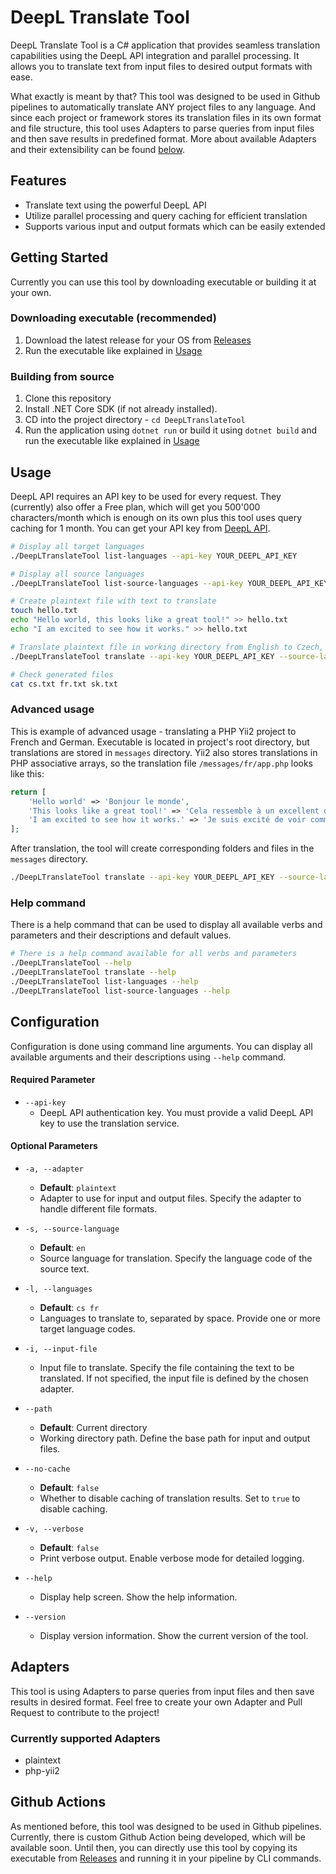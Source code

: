 # DeepL Translate Tool

DeepL Translate Tool is a C# application that provides seamless translation capabilities using the DeepL API integration and parallel processing. It allows you to translate text from input files to desired output formats with ease.

What exactly is meant by that? This tool was designed to be used in Github pipelines to automatically translate ANY project files to any language. And since each project or framework stores its translation files in its own format and file structure, this tool uses Adapters to parse queries from input files and then save results in predefined format. More about available Adapters and their extensibility can be found [below](#Adapters).

## Features

- Translate text using the powerful DeepL API
- Utilize parallel processing and query caching for efficient translation
- Supports various input and output formats which can be easily extended

## Getting Started

Currently you can use this tool by downloading executable or building it at your own.

### Downloading executable (recommended)

1. Download the latest release for your OS from [Releases](https://github.com/kazda01/deepl-translate-tool/releases/latest)
2. Run the executable like explained in [Usage](#Usage)

### Building from source

1. Clone this repository
2. Install .NET Core SDK (if not already installed).
3. CD into the project directory - `cd DeepLTranslateTool`
4. Run the application using `dotnet run` or build it using `dotnet build` and run the executable like explained in [Usage](#Usage)


## Usage

DeepL API requires an API key to be used for every request. They (currently) also offer a Free plan, which will get you 500'000 characters/month which is enough on its own plus this tool uses query caching for 1 month. You can get your API key from [DeepL API](https://www.deepl.com/pro-api).

```bash
# Display all target languages
./DeepLTranslateTool list-languages --api-key YOUR_DEEPL_API_KEY

# Display all source languages
./DeepLTranslateTool list-source-languages --api-key YOUR_DEEPL_API_KEY

# Create plaintext file with text to translate
touch hello.txt
echo "Hello world, this looks like a great tool!" >> hello.txt
echo "I am excited to see how it works." >> hello.txt

# Translate plaintext file in working directory from English to Czech, French and Slovak
./DeepLTranslateTool translate --api-key YOUR_DEEPL_API_KEY --source-language en --languages cs fr sk --input-file hello.txt

# Check generated files
cat cs.txt fr.txt sk.txt
```

### Advanced usage

This is example of advanced usage - translating a PHP Yii2 project to French and German.
Executable is located in project's root directory, but translations are stored in `messages` directory.
Yii2 also stores translations in PHP associative arrays, so the translation file `/messages/fr/app.php` looks like this:

```php
return [
    'Hello world' => 'Bonjour le monde',
    'This looks like a great tool!' => 'Cela ressemble à un excellent outil!',
    'I am excited to see how it works.' => 'Je suis excité de voir comment cela fonctionne.',
];
```

After translation, the tool will create corresponding folders and files in the `messages` directory.

```bash
./DeepLTranslateTool translate --api-key YOUR_DEEPL_API_KEY --source-language en --languages fr de --input-file cs/app.php --adapter php-yii2 --path messages
```

### Help command

There is a help command that can be used to display all available verbs and parameters and their descriptions and default values.

```bash
# There is a help command available for all verbs and parameters
./DeepLTranslateTool --help
./DeepLTranslateTool translate --help
./DeepLTranslateTool list-languages --help
./DeepLTranslateTool list-source-languages --help
```

## Configuration

Configuration is done using command line arguments. You can display all available arguments and their descriptions using `--help` command.

#### Required Parameter
- `--api-key`
  - DeepL API authentication key. You must provide a valid DeepL API key to use the translation service.

#### Optional Parameters
- `-a, --adapter`
  - **Default**: `plaintext`
  - Adapter to use for input and output files. Specify the adapter to handle different file formats.

- `-s, --source-language`
  - **Default**: `en`
  - Source language for translation. Specify the language code of the source text.

- `-l, --languages`
  - **Default**: `cs fr`
  - Languages to translate to, separated by space. Provide one or more target language codes.

- `-i, --input-file`
  - Input file to translate. Specify the file containing the text to be translated. If not specified, the input file is defined by the chosen adapter.

- `--path`
  - **Default**: Current directory
  - Working directory path. Define the base path for input and output files.

- `--no-cache`
  - **Default**: `false`
  - Whether to disable caching of translation results. Set to `true` to disable caching.

- `-v, --verbose`
  - **Default**: `false`
  - Print verbose output. Enable verbose mode for detailed logging.

- `--help`
  - Display help screen. Show the help information.

- `--version`
  - Display version information. Show the current version of the tool.

## Adapters

This tool is using Adapters to parse queries from input files and then save results in desired format. Feel free to create your own Adapter and Pull Request to contribute to the project!

### Currently supported Adapters
- plaintext
- php-yii2

## Github Actions

As mentioned before, this tool was designed to be used in Github pipelines. Currently, there is custom Github Action being developed, which will be available soon. Until then, you can directly use this tool by copying its executable from [Releases](https://github.com/kazda01/deepl-translate-tool/releases/latest) and running it in your pipeline by CLI commands.